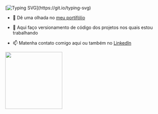 <div align="left">

[![Typing SVG](https://readme-typing-svg.herokuapp.com/?color=1EA418FF&lines=Olá,+como+vai?;Meu+nome+é+Paulo+Vitor;brasileiro+e+desenvolvedor+web;Seja+bem+vindo!)](https://git.io/typing-svg)

- 👀 Dê uma olhada no <a href="https://paulosuriani.github.io//"> meu portifólio </a>

- 🌱 Aqui faço versionamento de código dos projetos nos quais estou trabalhando

- 📫 Matenha contato comigo aqui ou também no <a href="https://www.linkedin.com/in/paulo-vitor-moura-suriani-529683221/"> LinkedIn </a>
</div>


<div align="left">
<img height="180em" src="https://github-readme-stats.vercel.app/api/top-langs/?username=paulosuriani&layout=compact&langs_count=7&theme=dark" />
</div>
<!---
PauloSuriani/PauloSuriani is a ✨ special ✨ repository because its `README.md` (this file) appears on your GitHub profile.
You can click the Preview link to take a look at your changes.
--->

